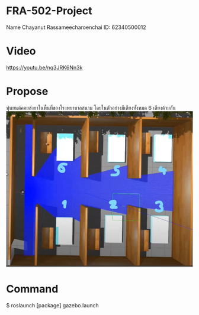 # FRA-502-Project
Name Chayanut Rassameecharoenchai ID: 62340500012
# Video
https://youtu.be/nq3JRK6Nn3k
# Propose
หุ่นยนต์คอยส่งยาในพื้นที่ของโรงพยาบาลสนาม โดยในตัวอย่างมีเตียงทั้งหมด 6 เตียงด้วยกัน
![alt text](https://github.com/aumchayanut/FRA-502-Project/blob/main/World.jpg?raw=true)
# Command
$ roslaunch [package] gazebo.launch
